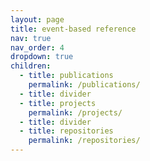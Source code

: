 ```yaml
---
layout: page
title: event-based reference
nav: true
nav_order: 4
dropdown: true
children:
  - title: publications
    permalink: /publications/
  - title: divider
  - title: projects
    permalink: /projects/
  - title: divider
  - title: repositories
    permalink: /repositories/
---
```


